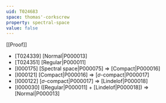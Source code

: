 ```yaml
---
uid: T024683
space: thomas'-corkscrew
property: spectral-space
value: false
---
```

[[Proof]]

* [T024339] [Normal|P000013]
* [T024351] [Regular|P000011]
* [I000175] [Spectral space|P000075] => [Compact|P000016]
* [I000121] [Compact|P000016] => [$\sigma$-compact|P000017]
* [I000122] [$\sigma$-compact|P000017] => [Lindelof|P000018]
* [I000030] ([Regular|P000011] + [Lindelof|P000018]) => [Normal|P000013]

